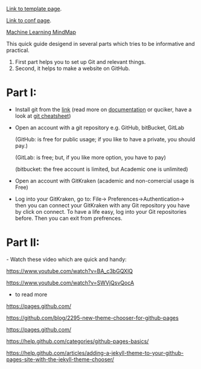 
[Link to template page](template.md).

[Link to conf page](conf.md).

[Machine Learning MindMap](https://media.licdn.com/mpr/mpr/AAIAAQDGAAAAAQAAAAAAAAtEAAAAJDgxNDhhMmJiLTQ3Y2ItNDI1ZS05MTUwLTdhNTJmNTkxYWE1Mw.png)


This quick guide desigend in several parts which tries to be informative and practical.

1. First part helps you to set up Git and relevant things.
2. Second, it helps to make a website on GitHub.


<h1>Part I:</h1>

- Install git from the [link](https://git-scm.com/) (read more on [documentation](https://git-scm.com/about)
or quciker, have a look at [git cheatsheet](https://services.github.com/on-demand/downloads/github-git-cheat-sheet.pdf))
- Open an account with a git repository e.g. GitHub, bitBucket, GitLab

  (GitHub: is free for public usage; if you like to have a private, you should pay.)
  
  (GitLab: is free; but, if you like more option, you have to pay)
  
  (bitbucket: the free account is limited, but Academic one is unlimited)
  
- Open an account with GitKraken (academic and non-comercial usage is Free)
- Log into your GitKraken, go to: File-> Preferences->Authentication-> then you can connect your GitKraken with any Git repository you have by click on connect. To have a life easy, log into your Git repositories before. Then you can exit from prefrences.

<h1>Part II:</h1>
- Watch these video which are quick and handy:

https://www.youtube.com/watch?v=BA_c3bGQXlQ

https://www.youtube.com/watch?v=SWVjQsvQocA

- to read more 

https://pages.github.com/

https://github.com/blog/2295-new-theme-chooser-for-github-pages

https://pages.github.com/

https://help.github.com/categories/github-pages-basics/

https://help.github.com/articles/adding-a-jekyll-theme-to-your-github-pages-site-with-the-jekyll-theme-chooser/


